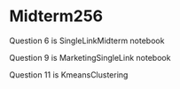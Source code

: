 # Midterm256


Question 6 is SingleLinkMidterm notebook


Question 9 is MarketingSingleLink notebook

Question 11 is KmeansClustering




